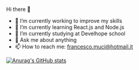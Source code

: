  Hi there 👋

- 🔭 I’m currently working to improve my skills
- 🌱 I’m currently learning React.js and Node.js
- 👯 I’m currently studying at Develhope school
- 💬 Ask me about anything
- 📫 How to reach me: francesco.muci@hotmail.it








[![Anurag's GitHub stats](https://github-readme-stats.vercel.app/api?username=MuciFrancesco&show_icons=true&theme=merko)](https://github.com/MuciFrancesco/MuciFrancesco)



